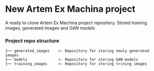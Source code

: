 # New Artem Ex Machina project

A ready to clone Artem Ex Machina project repository. Stored training images, generated images and GAN models

### Project repo structure

```
├── generated_images    <- Repository for storing newly generated images
├── models              <- Repository for storing GAN models
├── training_images     <- Repository for storing trining images
```
